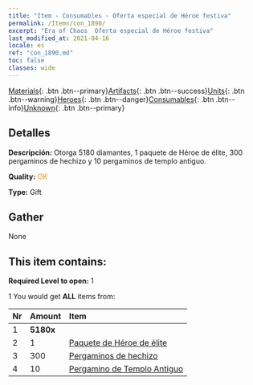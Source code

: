 ```yaml
---
title: "Item - Consumables - Oferta especial de Héroe festiva"
permalink: /Items/con_1890/
excerpt: "Era of Chaos  Oferta especial de Héroe festiva"
last_modified_at: 2021-04-16
locale: es
ref: "con_1890.md"
toc: false
classes: wide
---
```

 [Materials](/es/Items/){: .btn .btn--primary}[Artifacts](/es/Items/Artifacts/){: .btn .btn--success}[Units](/es/Items/Units/){: .btn .btn--warning}[Heroes](/es/Items/Heroes/){: .btn .btn--danger}[Consumables](/es/Items/Consumables/){: .btn .btn--info}[Unknown](/es/Items/Unknown/){: .btn .btn--primary}

## Detalles
 **Descripción:** Otorga 5180 diamantes, 1 paquete de Héroe de élite, 300 pergaminos de hechizo y 10 pergaminos de templo antiguo.

 **Quality:** <span style="color: #FF8C00">OK</span>

 **Type:** Gift

## Gather

  None

## This item contains:

 **Required Level to open:** 1

 1 You would get **ALL** items  from:

  | Nr | Amount |     Item    |
  |:---|:-------|:------------|
  | 1 |  **5180x** | <i class="fas fa-gem"/> |  | 
  | 2 | 1 | [Paquete de Héroe de élite](/es/Items/con_1883/) |  | 
  | 3 | 300 | [Pergaminos de hechizo](/es/Items/con_694/) |  | 
  | 4 | 10 | [Pergamino de Templo Antiguo](/es/Items/con_697/) |  | 
